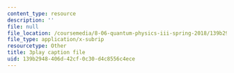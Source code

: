 ```yaml
---
content_type: resource
description: ''
file: null
file_location: /coursemedia/8-06-quantum-physics-iii-spring-2018/139b2948406d42cf0c30d4c8556c4ece_Ug0HxeKGC8s.srt
file_type: application/x-subrip
resourcetype: Other
title: 3play caption file
uid: 139b2948-406d-42cf-0c30-d4c8556c4ece
---
```

